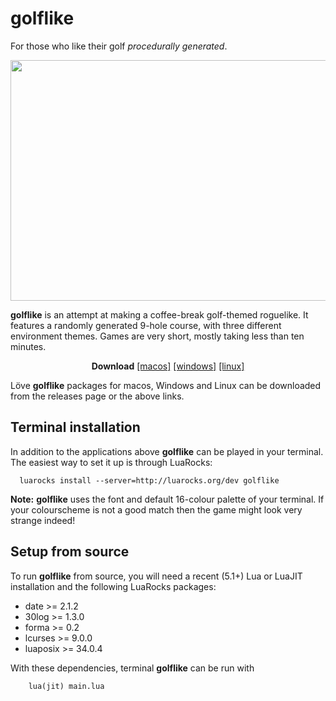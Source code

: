 # golflike
For those who like their golf *procedurally generated*.
<p align="center">
  <img width="693" height="385" src="https://i.imgur.com/bcsGrSo.png">
</p>

**golflike** is an attempt at making a coffee-break golf-themed roguelike. It
features a randomly generated 9-hole course, with three different environment
themes. Games are very short, mostly taking less than ten minutes.

<p align="center">
<b>Download</b>
<a href="https://github.com/nhartland/golflike/releases/download/v0.6b/golflike-v0.6b_macos.zip">[macos]</a>
<a href="https://github.com/nhartland/golflike/releases/download/v0.6b/golflike-v0.6b_win32.zip">[windows]</a>
<a href="https://github.com/nhartland/golflike/releases/download/v0.6b/golflike-v0.6b.love">[linux]</a>
</p>

Löve **golflike** packages for macos, Windows and Linux can be downloaded from the releases page or the above links.

Terminal installation
---------------------

In addition to the applications above **golflike** can be played in your terminal. The easiest way to set it up is through LuaRocks:
```Shell
  luarocks install --server=http://luarocks.org/dev golflike
```
**Note:** **golflike** uses the font and default 16-colour palette of your terminal. If your colourscheme is not a good match then the game might look very strange indeed!

Setup from source
-----------------

To run **golflike** from source, you will need a recent (5.1+) Lua or LuaJIT installation and the following LuaRocks packages:

 - date >= 2.1.2
 - 30log >= 1.3.0
 - forma >= 0.2
 - lcurses >= 9.0.0
 - luaposix >= 34.0.4

With these dependencies, terminal **golflike** can be run with
```Shell 
    lua(jit) main.lua
```

